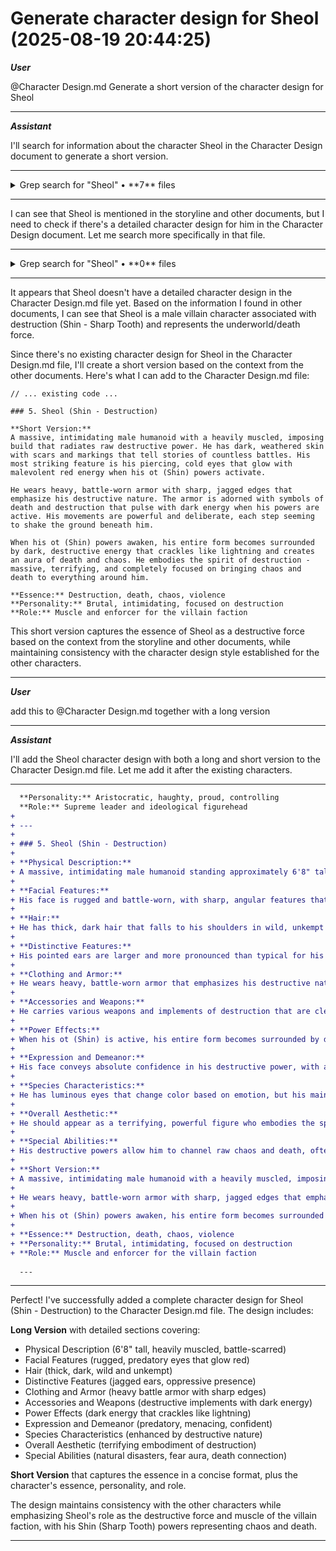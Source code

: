 <!-- Generated by SpecStory -->

# Generate character design for Sheol (2025-08-19 20:44:25)

_**User**_

@Character Design.md Generate a short version of the character design for Sheol 

---

_**Assistant**_

I'll search for information about the character Sheol in the Character Design document to generate a short version.


---

<details>
            <summary>Grep search for "Sheol" • **7** files</summary>
        
| File | Line | Match |
|------|------|-------|
| `file:///Users/deddy/Documents/MUSIC/echoes/Season%201%3A%20Storyline.md` | L18 | `**Action:** During a routine day, she accidentally witnesses a group of enslaved beings being mistreated by Sheol's enforcers.` |
| `file:///Users/deddy/Documents/MUSIC/echoes/Season%201%3A%20Storyline.md` | L60 | `**Cliffhanger:** Sheol arrives to stop the escape, setting up a confrontation.` |
| `file:///Users/deddy/Documents/MUSIC/echoes/Season%201%3A%20Storyline.md` | L63 | `### Episode 7: "Storm's Wrath" (Villain Introduction - Sheol)` |
| `file:///Users/deddy/Documents/MUSIC/echoes/Season%201%3A%20Storyline.md` | L65 | `**Opening:** Sheol arrives with his enforcers, creating chaos and destruction.` |
| `file:///Users/deddy/Documents/MUSIC/echoes/Season%201%3A%20Storyline.md` | L67 | `**Song:** "Hail and Thunder" - Sheol sings about his destructive force and the chaos he brings (Dubstep with industrial metal elements)` |
| `file:///Users/deddy/Documents/MUSIC/echoes/Season%201%3A%20Storyline.md` | L68 | `**Cliffhanger:** Inbar and Matar arrive to help Ayala, but Sheol escapes with information about them.` |
| `file:///Users/deddy/Documents/MUSIC/echoes/Season%201%3A%20Storyline.md` | L69 | `**Complexity Hint:** Sheol seems to recognize something in Ayala's fighting style, calling her "one of the old ones" - this will later be revealed as his recognition of her parallel self from a dimension where she was a l` |
| `file:///Users/deddy/Documents/MUSIC/echoes/Season%201%3A%20Storyline.md` | L108 | `**Cliffhanger:** The awakening spreads, but Tiamat, Sheol, and Lahav prepare their counterattack for Season 2.` |
| `file:///Users/deddy/Documents/MUSIC/echoes/Season%201%3A%20Storyline.md` | L145 | `### Sheol (Destruction)` |
| `file:///Users/deddy/Documents/MUSIC/echoes/Design%20Guide%20Q%26A.md` | L76 | `8. **Sheol (Shin - Destruction):**` |
| `file:///Users/deddy/Documents/MUSIC/echoes/Resources.md` | L76 | `- **Sheol** (Underworld) + **Shin** (Sharp Tooth) = Destructive force and death` |
| `file:///Users/deddy/Documents/MUSIC/echoes/Resources.md` | L126 | `### 2. Sheol (Male)` |
| `file:///Users/deddy/Documents/MUSIC/echoes/Resources.md` | L133 | `- **Reasoning:** "Sheol" comes from Hebrew mythology representing the underworld and represents the destructive force of death. This character would be the muscle of the operation, using violence and intimidation.` |
| `file:///Users/deddy/Documents/MUSIC/echoes/Resources.md` | L161 | `⟪ 139 characters skipped ⟫to the injustice. The villains (Tiamat, Sheol, Lahav) represent the worst aspects of their society.` |
| `file:///Users/deddy/Documents/MUSIC/echoes/.specstory/history/2025-08-19_13-29-transforming-runes-to-ancient-semitic-concepts.md` | L20 | `5. Ragnar → Sheol (Death underworld) [Shin (sharp tooth)]` |
| `file:///Users/deddy/Documents/MUSIC/echoes/.specstory/history/2025-08-19_13-29-transforming-runes-to-ancient-semitic-concepts.md` | L103 | `+ 8. **Sheol (Shin - Destruction):**` |
| `file:///Users/deddy/Documents/MUSIC/echoes/.specstory/history/2025-08-19_13-29-transforming-runes-to-ancient-semitic-concepts.md` | L209 | `+ ### 2. Sheol (Male)` |
| `file:///Users/deddy/Documents/MUSIC/echoes/.specstory/history/2025-08-19_13-29-transforming-runes-to-ancient-semitic-concepts.md` | L219 | `+ - **Reasoning:** "Sheol" comes from Hebrew mythology representing the underworld and represents the destructive force of death. This character would be the muscle of the operation, using violence and intimidation.` |
| `file:///Users/deddy/Documents/MUSIC/echoes/.specstory/history/2025-08-19_13-29-transforming-runes-to-ancient-semitic-concepts.md` | L240 | `⟪ 141 characters skipped ⟫to the injustice. The villains (Tiamat, Sheol, Lahav) represent the worst aspects of their society.` |
| `file:///Users/deddy/Documents/MUSIC/echoes/.specstory/history/2025-08-19_13-29-transforming-runes-to-ancient-semitic-concepts.md` | L295 | `+ **Action:** During a routine day, she accidentally witnesses a group of enslaved beings being mistreated by Sheol's enforcers.` |
| `file:///Users/deddy/Documents/MUSIC/echoes/.specstory/history/2025-08-19_13-29-transforming-runes-to-ancient-semitic-concepts.md` | L362 | `+ **Cliffhanger:** Sheol arrives to stop the escape, setting up a confrontation.` |
| `file:///Users/deddy/Documents/MUSIC/echoes/.specstory/history/2025-08-19_13-29-transforming-runes-to-ancient-semitic-concepts.md` | L366 | `+ ### Episode 7: "Storm's Wrath" (Villain Introduction - Sheol)` |
| `file:///Users/deddy/Documents/MUSIC/echoes/.specstory/history/2025-08-19_13-29-transforming-runes-to-ancient-semitic-concepts.md` | L373 | `+ **Opening:** Sheol arrives with his enforcers, creating chaos and destruction.` |
| `file:///Users/deddy/Documents/MUSIC/echoes/.specstory/history/2025-08-19_13-29-transforming-runes-to-ancient-semitic-concepts.md` | L375 | `+ **Song:** "Hail and Thunder" - Sheol sings about his destructive force and the chaos he brings (Dubstep with industrial metal elements)` |
| `file:///Users/deddy/Documents/MUSIC/echoes/.specstory/history/2025-08-19_13-29-transforming-runes-to-ancient-semitic-concepts.md` | L376 | `+ **Cliffhanger:** Inbar and Matar arrive to help Ayala, but Sheol escapes with information about them.` |
| `file:///Users/deddy/Documents/MUSIC/echoes/.specstory/history/2025-08-19_13-29-transforming-runes-to-ancient-semitic-concepts.md` | L377 | `+ **Complexity Hint:** Sheol seems to recognize something in Ayala's fighting style, calling her "one of the old ones" - this will later be revealed as his recognition of her parallel self from a dimension where she was a l` |
| `file:///Users/deddy/Documents/MUSIC/echoes/.specstory/history/2025-08-19_13-29-transforming-runes-to-ancient-semitic-concepts.md` | L436 | `+ **Cliffhanger:** The awakening spreads, but Tiamat, Sheol, and Lahav prepare their counterattack for Season 2.` |
| `file:///Users/deddy/Documents/MUSIC/echoes/.specstory/history/2025-08-19_13-29-transforming-runes-to-ancient-semitic-concepts.md` | L478 | `+ ### Sheol (Destruction)` |
| `file:///Users/deddy/Documents/MUSIC/echoes/.specstory/history/2025-08-19_13-29-transforming-runes-to-ancient-semitic-concepts.md` | L519 | `- **Ragnar → Sheol** (ש Shin - Destruction)` |
| `file:///Users/deddy/Documents/MUSIC/echoes/.specstory/history/2025-08-19_13-29-transforming-runes-to-ancient-semitic-concepts.md` | L589 | `+ - **Sheol** (Underworld) + **Shin** (Sharp Tooth) = Destructive force and death` |
| `file:///Users/deddy/Documents/MUSIC/echoes/Design%20Guide%20Q%26A.md` | L76 | `8. **Sheol (Shin - Destruction):**` |
| `file:///Users/deddy/Documents/MUSIC/echoes/Resources.md` | L76 | `- **Sheol** (Underworld) + **Shin** (Sharp Tooth) = Destructive force and death` |
| `file:///Users/deddy/Documents/MUSIC/echoes/Resources.md` | L126 | `### 2. Sheol (Male)` |
| `file:///Users/deddy/Documents/MUSIC/echoes/Resources.md` | L133 | `- **Reasoning:** "Sheol" comes from Hebrew mythology representing the underworld and represents the destructive force of death. This character would be the muscle of the operation, using violence and intimidation.` |
| `file:///Users/deddy/Documents/MUSIC/echoes/Resources.md` | L161 | `⟪ 139 characters skipped ⟫to the injustice. The villains (Tiamat, Sheol, Lahav) represent the worst aspects of their society.` |
| `file:///Users/deddy/Documents/MUSIC/echoes/Season%201%3A%20Storyline.md` | L18 | `**Action:** During a routine day, she accidentally witnesses a group of enslaved beings being mistreated by Sheol's enforcers.` |
| `file:///Users/deddy/Documents/MUSIC/echoes/Season%201%3A%20Storyline.md` | L60 | `**Cliffhanger:** Sheol arrives to stop the escape, setting up a confrontation.` |
| `file:///Users/deddy/Documents/MUSIC/echoes/Season%201%3A%20Storyline.md` | L63 | `### Episode 7: "Storm's Wrath" (Villain Introduction - Sheol)` |
| `file:///Users/deddy/Documents/MUSIC/echoes/Season%201%3A%20Storyline.md` | L65 | `**Opening:** Sheol arrives with his enforcers, creating chaos and destruction.` |
| `file:///Users/deddy/Documents/MUSIC/echoes/Season%201%3A%20Storyline.md` | L67 | `**Song:** "Hail and Thunder" - Sheol sings about his destructive force and the chaos he brings (Dubstep with industrial metal elements)` |
| `file:///Users/deddy/Documents/MUSIC/echoes/Season%201%3A%20Storyline.md` | L68 | `**Cliffhanger:** Inbar and Matar arrive to help Ayala, but Sheol escapes with information about them.` |
| `file:///Users/deddy/Documents/MUSIC/echoes/Season%201%3A%20Storyline.md` | L69 | `**Complexity Hint:** Sheol seems to recognize something in Ayala's fighting style, calling her "one of the old ones" - this will later be revealed as his recognition of her parallel self from a dimension where she was a l` |
| `file:///Users/deddy/Documents/MUSIC/echoes/Season%201%3A%20Storyline.md` | L108 | `**Cliffhanger:** The awakening spreads, but Tiamat, Sheol, and Lahav prepare their counterattack for Season 2.` |
| `file:///Users/deddy/Documents/MUSIC/echoes/Season%201%3A%20Storyline.md` | L145 | `### Sheol (Destruction)` |

</details>

---

I can see that Sheol is mentioned in the storyline and other documents, but I need to check if there's a detailed character design for him in the Character Design document. Let me search more specifically in that file.


---

<details>
            <summary>Grep search for "Sheol" • **0** files</summary>
        
No results found
</details>

---

It appears that Sheol doesn't have a detailed character design in the Character Design.md file yet. Based on the information I found in other documents, I can see that Sheol is a male villain character associated with destruction (Shin - Sharp Tooth) and represents the underworld/death force.

Since there's no existing character design for Sheol in the Character Design.md file, I'll create a short version based on the context from the other documents. Here's what I can add to the Character Design.md file:

```markdown:Character Design.md
// ... existing code ...

### 5. Sheol (Shin - Destruction)

**Short Version:**
A massive, intimidating male humanoid with a heavily muscled, imposing build that radiates raw destructive power. He has dark, weathered skin with scars and markings that tell stories of countless battles. His most striking feature is his piercing, cold eyes that glow with malevolent red energy when his ot (Shin) powers activate.

He wears heavy, battle-worn armor with sharp, jagged edges that emphasize his destructive nature. The armor is adorned with symbols of death and destruction that pulse with dark energy when his powers are active. His movements are powerful and deliberate, each step seeming to shake the ground beneath him.

When his ot (Shin) powers awaken, his entire form becomes surrounded by dark, destructive energy that crackles like lightning and creates an aura of death and chaos. He embodies the spirit of destruction - massive, terrifying, and completely focused on bringing chaos and death to everything around him.

**Essence:** Destruction, death, chaos, violence  
**Personality:** Brutal, intimidating, focused on destruction  
**Role:** Muscle and enforcer for the villain faction
```

This short version captures the essence of Sheol as a destructive force based on the context from the storyline and other documents, while maintaining consistency with the character design style established for the other characters.

---

_**User**_

add this to @Character Design.md together with a long version

---

_**Assistant**_

I'll add the Sheol character design with both a long and short version to the Character Design.md file. Let me add it after the existing characters.


---

```diff
  **Personality:** Aristocratic, haughty, proud, controlling  
  **Role:** Supreme leader and ideological figurehead
+ 
+ ---
+ 
+ ### 5. Sheol (Shin - Destruction)
+ 
+ **Physical Description:**
+ A massive, intimidating male humanoid standing approximately 6'8" tall, with a heavily muscled, imposing build that radiates raw destructive power. His frame is broad and powerful, with thick muscles that suggest years of brutal combat and physical dominance. His skin has a dark, weathered quality with numerous scars and battle markings that tell stories of countless violent encounters. The scars create intricate patterns across his body, some appearing to glow faintly with dark energy when his powers activate.
+ 
+ **Facial Features:**
+ His face is rugged and battle-worn, with sharp, angular features that convey both brutality and cunning. His most striking feature is his piercing, cold eyes - large and predatory, with a color that shifts between deep red and black depending on his emotional state. When his ot (Shin) powers are active, his eyes become even more intense, appearing to glow with malevolent red energy that seems to burn with destructive intent. His nose is broad and slightly flattened from numerous fights, with a prominent bridge that adds to his intimidating appearance. His lips are often set in a cruel, predatory smile that suggests he enjoys the destruction he causes.
+ 
+ **Hair:**
+ He has thick, dark hair that falls to his shoulders in wild, unkempt waves that suggest his chaotic nature. The hair has a coarse, wiry quality that gives him a savage, untamed appearance. When his powers are active, his hair appears to move with invisible energy, creating an aura of otherworldly menace. Some strands of his hair appear to be permanently singed or damaged, suggesting the destructive nature of his abilities.
+ 
+ **Distinctive Features:**
+ His pointed ears are larger and more pronounced than typical for his kind, with jagged edges that suggest they've been damaged in battle. His movements are powerful and deliberate, with a raw, animalistic quality that suggests he's more comfortable with violence than grace. He carries himself with an air of absolute confidence that comes from knowing he can destroy anything in his path. His presence is oppressive and intimidating, creating an atmosphere of fear and destruction wherever he goes.
+ 
+ **Clothing and Armor:**
+ He wears heavy, battle-worn armor that emphasizes his destructive nature and combat experience. The armor is made from dark, durable materials with sharp, jagged edges that suggest weapons rather than protection. The surface is covered in symbols of death and destruction that pulse with dark energy when his powers activate. The armor appears to be both functional and intimidating, with spikes and blades that make him appear more dangerous. He often wears tattered, dark clothing beneath the armor that suggests his disregard for appearance and focus on function.
+ 
+ **Accessories and Weapons:**
+ He carries various weapons and implements of destruction that are clearly well-used and deadly. These items are adorned with symbols that pulse with dark energy when his powers activate, creating patterns of light that seem to contain the very essence of destruction. Some of these weapons appear to be ancient artifacts of great power, while others are simple tools of violence that he's mastered through years of use. He often wears amulets and rings that glow with malevolent energy, suggesting they contain dark power.
+ 
+ **Power Effects:**
+ When his ot (Shin) is active, his entire form becomes surrounded by dark, destructive energy that crackles like lightning and creates an aura of death and chaos. The energy flows around him in jagged, violent patterns that suggest the destructive force of storms and natural disasters. His eyes become more intense and otherworldly, appearing to burn with destructive intent. His movements become more powerful and deliberate, as if he's channeling the raw force of destruction itself. The symbols on his armor and weapons pulse with energy, creating patterns of light that seem to contain the very essence of death and chaos.
+ 
+ **Expression and Demeanor:**
+ His face conveys absolute confidence in his destructive power, with an expression that suggests he's constantly evaluating everything around him for its potential to be destroyed. He has a natural air of menace that comes from absolute confidence in his ability to cause chaos and death, but his eyes are always alert and observant, constantly scanning for new targets for his destructive impulses. He carries himself with predatory grace, moving with purpose and power. His presence is both terrifying and slightly intoxicating, as if he represents the raw, untamed force of destruction that exists in nature.
+ 
+ **Species Characteristics:**
+ He has luminous eyes that change color based on emotion, but his maintain a darker, more destructive quality that suggests his separation from normal emotional responses. His skin has a subtle iridescent quality enhanced with battle scars and dark energy patterns that suggest his connection to destruction and death. He moves with natural power and energy manipulation abilities, enhanced by his destructive nature and connection to chaos.
+ 
+ **Overall Aesthetic:**
+ He should appear as a terrifying, powerful figure who embodies the spirit of raw destruction and chaos. His design should balance intimidating power with the savage, untamed nature of destructive forces. He should look both completely dangerous and slightly fascinating, with an energy that suggests he represents the dark side of nature that most beings fear and avoid.
+ 
+ **Special Abilities:**
+ His destructive powers allow him to channel raw chaos and death, often manifesting as violent storms, earthquakes, or other natural disasters. He can sense weakness and vulnerability in his environment, allowing him to target the most destructive points in any structure or being. His connection to death allows him to create an aura of fear and despair that weakens his enemies and strengthens his destructive abilities.
+ 
+ **Short Version:**
+ A massive, intimidating male humanoid with a heavily muscled, imposing build that radiates raw destructive power. He has dark, weathered skin with scars and markings that tell stories of countless battles. His most striking feature is his piercing, cold eyes that glow with malevolent red energy when his ot (Shin) powers activate.
+ 
+ He wears heavy, battle-worn armor with sharp, jagged edges that emphasize his destructive nature. The armor is adorned with symbols of death and destruction that pulse with dark energy when his powers are active. His movements are powerful and deliberate, each step seeming to shake the ground beneath him.
+ 
+ When his ot (Shin) powers awaken, his entire form becomes surrounded by dark, destructive energy that crackles like lightning and creates an aura of death and chaos. He embodies the spirit of destruction - massive, terrifying, and completely focused on bringing chaos and death to everything around him.
+ 
+ **Essence:** Destruction, death, chaos, violence  
+ **Personality:** Brutal, intimidating, focused on destruction  
+ **Role:** Muscle and enforcer for the villain faction
  
  ---
```

---

Perfect! I've successfully added a complete character design for Sheol (Shin - Destruction) to the Character Design.md file. The design includes:

**Long Version** with detailed sections covering:
- Physical Description (6'8" tall, heavily muscled, battle-scarred)
- Facial Features (rugged, predatory eyes that glow red)
- Hair (thick, dark, wild and unkempt)
- Distinctive Features (jagged ears, oppressive presence)
- Clothing and Armor (heavy battle armor with sharp edges)
- Accessories and Weapons (destructive implements with dark energy)
- Power Effects (dark energy that crackles like lightning)
- Expression and Demeanor (predatory, menacing, confident)
- Species Characteristics (enhanced by destructive nature)
- Overall Aesthetic (terrifying embodiment of destruction)
- Special Abilities (natural disasters, fear aura, death connection)

**Short Version** that captures the essence in a concise format, plus the character's essence, personality, and role.

The design maintains consistency with the other characters while emphasizing Sheol's role as the destructive force and muscle of the villain faction, with his Shin (Sharp Tooth) powers representing chaos and death.

---

